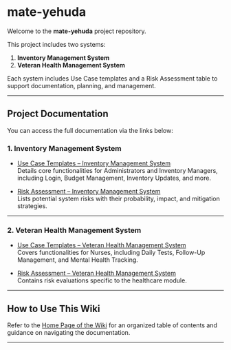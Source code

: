 # mate-yehuda

Welcome to the **mate-yehuda** project repository.

This project includes two systems:

1. **Inventory Management System**
2. **Veteran Health Management System**

Each system includes Use Case templates and a Risk Assessment table to support documentation, planning, and management.

---

## Project Documentation

You can access the full documentation via the links below:

### 1. Inventory Management System

- [Use Case Templates – Inventory Management System](https://github.com/Mohasalyan/mate-yehuda/wiki/Use-Case-Templates-Inventory-Management-System)  
  Details core functionalities for Administrators and Inventory Managers, including Login, Budget Management, Inventory Updates, and more.

- [Risk Assessment – Inventory Management System](https://github.com/Mohasalyan/mate-yehuda/wiki/Inventory_Managment_Risk_Assessment)  
  Lists potential system risks with their probability, impact, and mitigation strategies.

---

### 2. Veteran Health Management System

- [Use Case Templates – Veteran Health Management System](https://github.com/Mohasalyan/mate-yehuda/wiki/Use-Case-Templates-Veteran-Health-Managment-System)  
  Covers functionalities for Nurses, including Daily Tests, Follow-Up Management, and Mental Health Tracking.

- [Risk Assessment – Veteran Health Management System](https://github.com/Mohasalyan/mate-yehuda/wiki/Veteran_Health_Risk_Assessment)  
  Contains risk evaluations specific to the healthcare module.

---

## How to Use This Wiki

Refer to the [Home Page of the Wiki](https://github.com/Mohasalyan/mate-yehuda/wiki) for an organized table of contents and guidance on navigating the documentation.

---
